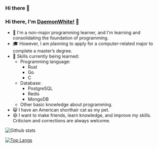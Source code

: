 ### Hi there 👋

<!--
**DaemonWhite/DaemonWhite** is a ✨ _special_ ✨ repository because its `README.md` (this file) appears on your GitHub profile.

Here are some ideas to get you started:

- 🔭 I’m currently working on ...
- 🌱 I’m currently learning ...
- 👯 I’m looking to collaborate on ...
- 🤔 I’m looking for help with ...
- 💬 Ask me about ...
- 📫 How to reach me: ...
- 😄 Pronouns: ...
- ⚡ Fun fact: ...
-->

### Hi there, I'm [DaemonWhite!](https://github.com/daemonwhite) :wave:
- :boy: I'm a non-major programming learner, and I'm learning and consolidating the foundation of programming.
- :mortar_board: However, I am planning to apply for a computer-related major to complete a master’s degree.
- :blue_book: Skills currently being learned:
    - Programming language:
        - Rust
        - Go
        - C
    -  Database:
        - PostgreSQL
        - Redis
        - MongoDB    
    - Other basic knowledge about programming.
- :smile_cat: I have an American shorthair cat as my pet.
- :smile: I want to make friends, learn knowledge, and improve my skills. Criticism and corrections are always welcome.

![Github stats](https://github-readme-stats.vercel.app/api?username=daemonwhite&count_private=true&show_icons=false&&bg_color=30,e96443,904e95&title_color=fff&text_color=fff)

[![Top Langs](https://github-readme-stats.vercel.app/api/top-langs/?username=daemonwhite&langs_count=10&hide=javascript,html,css&&bg_color=30,e96443,904e95&title_color=fff&text_color=fff&layout=compact&card_width=445)](https://github.com/dirname/dirname)
